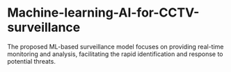 # Machine-learning-AI-for-CCTV-surveillance
The proposed ML-based surveillance model focuses on providing real-time monitoring and  analysis, facilitating the rapid identification and response to potential threats.
